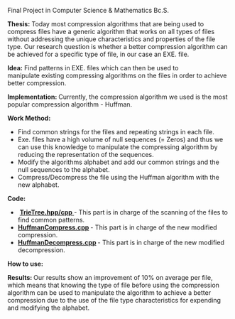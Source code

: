 <p>Final Project in Computer Science &amp; Mathematics Bc.S.</p>
<p><strong>Thesis:</strong> Today most compression algorithms that are being used to compress files have a generic algorithm that works on all types of files without addressing the unique characteristics and properties of the file type. Our research question is whether a better compression algorithm can be achieved for a specific type of file, in our case an EXE. file.</p>
<p><strong>Idea:</strong> Find patterns in EXE. files which can then be used to manipulate&nbsp;existing compressing algorithms on the files in order to achieve better compression.</p>
<p><strong>Implementation:&nbsp;</strong>Currently, the compression algorithm we used is the most popular compression algorithm - Huffman.</p>
<p><strong>Work Method:</strong></p>
<ul>
<li>Find common strings for the files and repeating strings in each file.</li>
<li>Exe. files have a high volume of null sequences (= Zeros) and thus we can use this knowledge to manipulate the compressing algorithm by reducing the representation of the sequences.</li>
<li>Modify the algorithms alphabet and add our common strings and the null sequences to the alphabet.</li>
<li>Compress/Decompress the file using the Huffman algorithm with the new alphabet.</li>
</ul>
<p><strong>Code:</strong></p>
<ul>
<li>&nbsp;<a title="TrieTree.hpp/cpp" href="FrequencyTable.cpp"><strong>TrieTree.hpp/cpp</strong> </a>- This part is in charge of the scanning of the files to find common patterns.</li>
<li><strong><a href="HuffmanCompress.cpp">HuffmanCompress.cpp</a>&nbsp;</strong>- This part is in charge of the new modified compression.</li>
<li><strong><a title="HuffmanDecompress.cpp" href="HuffmanDecompress.cpp">HuffmanDecompress.cpp</a>&nbsp;</strong>-&nbsp;This part is in charge of the new modified decompression.</li>
</ul>
<p><strong>How to use:</strong></p>
<p><strong>Results:&nbsp;</strong>Our results show an improvement of 10% on average per file, which means that knowing the type of file before using the compression algorithm can be used to manipulate the algorithm to achieve a better compression due to the use of the file type characteristics for expending and modifying the alphabet.</p>
<p>&nbsp;</p>
